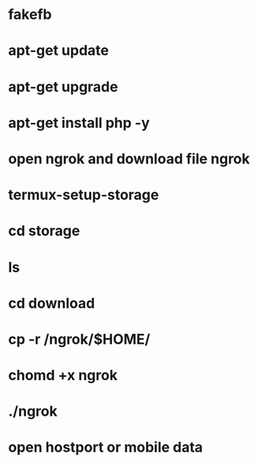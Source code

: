 # fakefb
# apt-get update
# apt-get upgrade
# apt-get install php -y
# open ngrok and download file ngrok
# termux-setup-storage
# cd storage
# ls
# cd download
# cp -r /ngrok/$HOME/
# chomd +x ngrok
# ./ngrok
# open hostport or mobile data
# 
